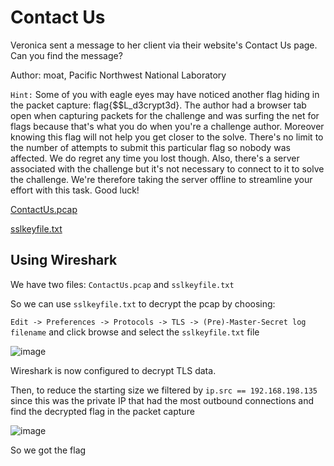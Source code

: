 # Contact Us
Veronica sent a message to her client via their website's Contact Us page. Can you find the message?

Author: moat, Pacific Northwest National Laboratory

`Hint:` Some of you with eagle eyes may have noticed another flag hiding in the packet capture: flag{$$L_d3crypt3d}. The author had a browser tab open when capturing packets for the challenge and was surfing the net for flags because that's what you do when you're a challenge author. Moreover knowing this flag will not help you get closer to the solve. There's no limit to the number of attempts to submit this particular flag so nobody was affected. We do regret any time you lost though. Also, there's a server associated with the challenge but it's not necessary to connect to it to solve the challenge. We're therefore taking the server offline to streamline your effort with this task. Good luck!

[ContactUs.pcap](https://drive.google.com/file/d/1au3DOiBRVv7wLhprQdPmdyJqVS3JQct2/view?usp=sharing)

[sslkeyfile.txt](https://github.com/Stirring16/CSAW-CTF-2021/files/7166793/sslkeyfile.txt)

## Using Wireshark 

We have two files: `ContactUs.pcap` and `sslkeyfile.txt`

So we can use `sslkeyfile.txt` to decrypt the pcap by choosing:

`Edit -> Preferences -> Protocols -> TLS -> (Pre)-Master-Secret log filename` and click browse and select the `sslkeyfile.txt` file

![image](https://user-images.githubusercontent.com/62060867/133372018-fbc918e6-cf6f-4300-8280-75ab46dd3ab8.png)

Wireshark is now configured to decrypt TLS data.

Then, to reduce the starting size we filtered by `ip.src == 192.168.198.135` since this was the private IP that had the most outbound connections and find the decrypted flag in the packet capture


![image](https://user-images.githubusercontent.com/62060867/133373014-b4bd6637-99b3-46c2-98d3-a337787188fd.png)

So we got the flag



